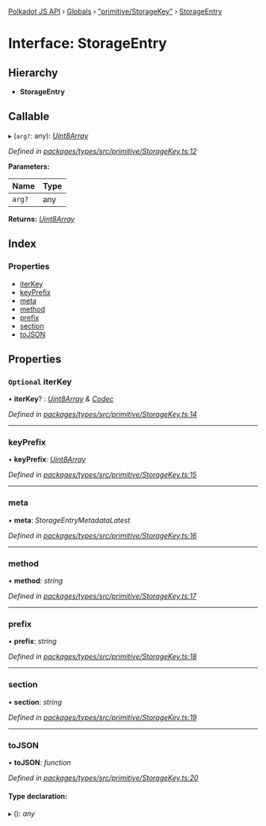[Polkadot JS API](../README.md) › [Globals](../globals.md) › ["primitive/StorageKey"](../modules/_primitive_storagekey_.md) › [StorageEntry](_primitive_storagekey_.storageentry.md)

# Interface: StorageEntry

## Hierarchy

* **StorageEntry**

## Callable

▸ (`arg?`: any): *[Uint8Array](../classes/_codec_raw_.raw.md#static-uint8array)*

*Defined in [packages/types/src/primitive/StorageKey.ts:12](https://github.com/polkadot-js/api/blob/2d40d370f/packages/types/src/primitive/StorageKey.ts#L12)*

**Parameters:**

Name | Type |
------ | ------ |
`arg?` | any |

**Returns:** *[Uint8Array](../classes/_codec_raw_.raw.md#static-uint8array)*

## Index

### Properties

* [iterKey](_primitive_storagekey_.storageentry.md#optional-iterkey)
* [keyPrefix](_primitive_storagekey_.storageentry.md#keyprefix)
* [meta](_primitive_storagekey_.storageentry.md#meta)
* [method](_primitive_storagekey_.storageentry.md#method)
* [prefix](_primitive_storagekey_.storageentry.md#prefix)
* [section](_primitive_storagekey_.storageentry.md#section)
* [toJSON](_primitive_storagekey_.storageentry.md#tojson)

## Properties

### `Optional` iterKey

• **iterKey**? : *[Uint8Array](../classes/_codec_raw_.raw.md#static-uint8array) & [Codec](_types_codec_.codec.md)*

*Defined in [packages/types/src/primitive/StorageKey.ts:14](https://github.com/polkadot-js/api/blob/2d40d370f/packages/types/src/primitive/StorageKey.ts#L14)*

___

###  keyPrefix

• **keyPrefix**: *[Uint8Array](../classes/_codec_raw_.raw.md#static-uint8array)*

*Defined in [packages/types/src/primitive/StorageKey.ts:15](https://github.com/polkadot-js/api/blob/2d40d370f/packages/types/src/primitive/StorageKey.ts#L15)*

___

###  meta

• **meta**: *StorageEntryMetadataLatest*

*Defined in [packages/types/src/primitive/StorageKey.ts:16](https://github.com/polkadot-js/api/blob/2d40d370f/packages/types/src/primitive/StorageKey.ts#L16)*

___

###  method

• **method**: *string*

*Defined in [packages/types/src/primitive/StorageKey.ts:17](https://github.com/polkadot-js/api/blob/2d40d370f/packages/types/src/primitive/StorageKey.ts#L17)*

___

###  prefix

• **prefix**: *string*

*Defined in [packages/types/src/primitive/StorageKey.ts:18](https://github.com/polkadot-js/api/blob/2d40d370f/packages/types/src/primitive/StorageKey.ts#L18)*

___

###  section

• **section**: *string*

*Defined in [packages/types/src/primitive/StorageKey.ts:19](https://github.com/polkadot-js/api/blob/2d40d370f/packages/types/src/primitive/StorageKey.ts#L19)*

___

###  toJSON

• **toJSON**: *function*

*Defined in [packages/types/src/primitive/StorageKey.ts:20](https://github.com/polkadot-js/api/blob/2d40d370f/packages/types/src/primitive/StorageKey.ts#L20)*

#### Type declaration:

▸ (): *any*
